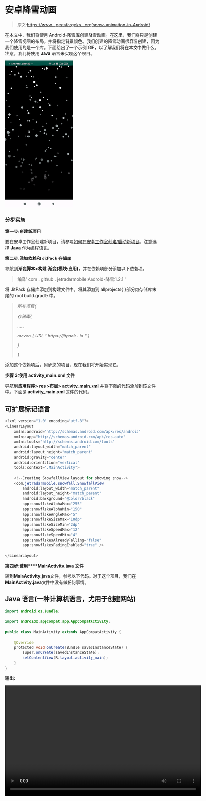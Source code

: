 # 安卓降雪动画

> 原文:[https://www . geesforgeks . org/snow-animation-in-Android/](https://www.geeksforgeeks.org/snowfall-animation-in-android/)

在本文中，我们将使用 Android-降雪库创建降雪动画。在这里，我们将只是创建一个降雪视图的布局，并将指定背景颜色。我们创建的降雪动画很容易创建，因为我们使用的是一个库。下面给出了一个示例 GIF，以了解我们将在本文中做什么。注意，我们将使用 **Java** 语言来实现这个项目。

![Snowfall Animation in Android Sample GIF](img/79e4f78c0553966f58aa738af46b87f9.png)

### **分步实施**

**第一步:创建新项目**

要在安卓工作室创建新项目，请参考[如何在安卓工作室创建/启动新项目](https://www.geeksforgeeks.org/android-how-to-create-start-a-new-project-in-android-studio/)。注意选择 **Java** 作为编程语言。

**第二步:添加依赖和 JitPack 存储库**

导航到**渐变脚本>构建.渐变(模块:应用)**，并在依赖项部分添加以下依赖项。

> 编译' com . github . jetradarmobile:Android-降雪:1.2.1 '

将 JitPack 存储库添加到构建文件中。将其添加到 allprojects{ }部分内存储库末尾的 root build.gradle 中。

> *所有项目{*
> 
> *存储库{*
> 
> *……*
> 
> *maven { URL " https://jitpack . io " }*
> 
> *}*
> 
> *}*

添加这个依赖项后，同步您的项目，现在我们将开始实现它。

**步骤 3:使用 activity_main.xml 文件**

导航到**应用程序> res >布局> activity_main.xml** 并将下面的代码添加到该文件中。下面是 **activity_main.xml** 文件的代码。

## 可扩展标记语言

```java
<?xml version="1.0" encoding="utf-8"?>
<LinearLayout 
    xmlns:android="http://schemas.android.com/apk/res/android"
    xmlns:app="http://schemas.android.com/apk/res-auto"
    xmlns:tools="http://schemas.android.com/tools"
    android:layout_width="match_parent"
    android:layout_height="match_parent"
    android:gravity="center"
    android:orientation="vertical"
    tools:context=".MainActivity">

    <!--Creating SnowfallView layout for showing snow-->
    <com.jetradarmobile.snowfall.SnowfallView
        android:layout_width="match_parent"
        android:layout_height="match_parent"
        android:background="@color/black"
        app:snowflakeAlphaMax="255"
        app:snowflakeAlphaMin="150"
        app:snowflakeAngleMax="5"
        app:snowflakeSizeMax="10dp"
        app:snowflakeSizeMin="2dp"
        app:snowflakeSpeedMax="12"
        app:snowflakeSpeedMin="4"
        app:snowflakesAlreadyFalling="false"
        app:snowflakesFadingEnabled="true" />

</LinearLayout>
```

**第四步:使用****MainActivity.java 文件**

转到**MainActivity.java**文件，参考以下代码。对于这个项目，我们在**MainActivity.java**文件中没有做任何事情。

## Java 语言(一种计算机语言，尤用于创建网站)

```java
import android.os.Bundle;

import androidx.appcompat.app.AppCompatActivity;

public class MainActivity extends AppCompatActivity {

    @Override
    protected void onCreate(Bundle savedInstanceState) {
        super.onCreate(savedInstanceState);
        setContentView(R.layout.activity_main);
    }
}
```

**输出:**

<video class="wp-video-shortcode" id="video-594175-1" width="640" height="360" preload="metadata" controls=""><source type="video/mp4" src="https://media.geeksforgeeks.org/wp-content/uploads/20210420234720/snowfall.mp4?_=1">[https://media.geeksforgeeks.org/wp-content/uploads/20210420234720/snowfall.mp4](https://media.geeksforgeeks.org/wp-content/uploads/20210420234720/snowfall.mp4)</video>